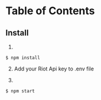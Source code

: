 # Table of Contents

## Install

1. 
```
$ npm install
```

2. Add your Riot Api key to .env file

3. 
```
$ npm start
```